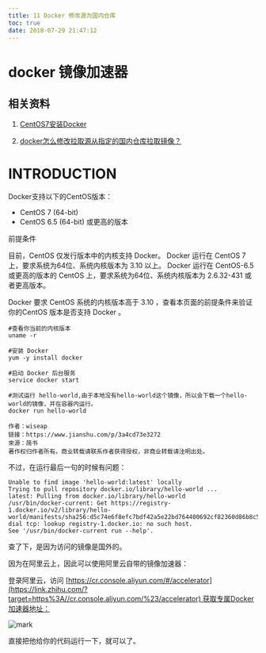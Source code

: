 ```yaml
---
title: 11 Docker 修改源为国内仓库
toc: true
date: 2018-07-29 21:47:12
---
```

# docker 镜像加速器

## 相关资料

1. [CentOS7安装Docker](https://www.jianshu.com/p/3a4cd73e3272)

2. [docker怎么修改拉取源从指定的国内仓库拉取镜像？](https://www.zhihu.com/question/55135855)

# INTRODUCTION

Docker支持以下的CentOS版本：

- CentOS 7 (64-bit)
- CentOS 6.5 (64-bit) 或更高的版本

前提条件

目前，CentOS 仅发行版本中的内核支持 Docker。
Docker 运行在 CentOS 7 上，要求系统为64位、系统内核版本为 3.10 以上。
Docker 运行在 CentOS-6.5 或更高的版本的 CentOS 上，要求系统为64位、系统内核版本为 2.6.32-431 或者更高版本。

Docker 要求 CentOS 系统的内核版本高于 3.10 ，查看本页面的前提条件来验证你的CentOS 版本是否支持 Docker 。


    #查看你当前的内核版本
    uname -r

    #安装 Docker
    yum -y install docker

    #启动 Docker 后台服务
    service docker start

    #测试运行 hello-world,由于本地没有hello-world这个镜像，所以会下载一个hello-world的镜像，并在容器内运行。
    docker run hello-world

    作者：wiseap
    链接：https://www.jianshu.com/p/3a4cd73e3272
    來源：简书
    著作权归作者所有。商业转载请联系作者获得授权，非商业转载请注明出处。


不过，在运行最后一句的时候有问题：


    Unable to find image 'hello-world:latest' locally
    Trying to pull repository docker.io/library/hello-world ...
    latest: Pulling from docker.io/library/hello-world
    /usr/bin/docker-current: Get https://registry-1.docker.io/v2/library/hello-world/manifests/sha256:d5c74e6f8efc7bdf42a5e22bd764400692cf82360d86b8c587a7584b03f51520: dial tcp: lookup registry-1.docker.io: no such host.
    See '/usr/bin/docker-current run --help'.


查了下，是因为访问的镜像是国外的。

因为在阿里云上，因此可以使用阿里云自带的镜像加速器：

登录阿里云，访问 [https://cr.console.aliyun.com/#/accelerator](https://link.zhihu.com/?target=https%3A//cr.console.aliyun.com/%23/accelerator) 获取专属Docker加速器地址：


![mark](http://images.iterate.site/blog/image/180727/124jm53mj7.png?imageslim)

直接把他给你的代码运行一下，就可以了。
